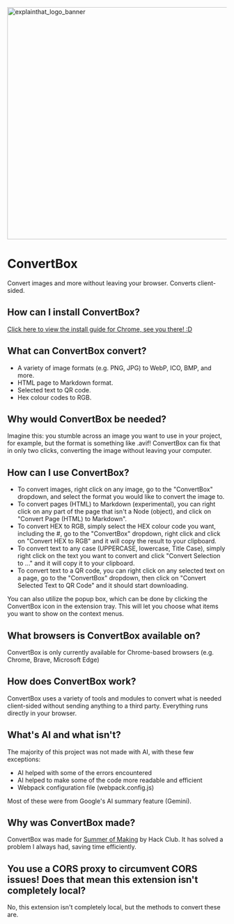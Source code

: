 <img width="1920" height="534" alt="explainthat_logo_banner" src="https://github.com/user-attachments/assets/7b29f0de-19af-45b3-aa0c-58f6300b3ff6" />

# ConvertBox
Convert images and more without leaving your browser. Converts client-sided.

## How can I install ConvertBox?
[Click here to view the install guide for Chrome, see you there! :D](https://solarcosmic.github.io/convertbox-docs/guides/get_extension#developer-mode-chrome)

## What can ConvertBox convert?
- A variety of image formats (e.g. PNG, JPG) to WebP, ICO, BMP, and more.
- HTML page to Markdown format.
- Selected text to QR code.
- Hex colour codes to RGB.

## Why would ConvertBox be needed?
Imagine this: you stumble across an image you want to use in your project, for example, but the format is something like .avif! ConvertBox can fix that in only two clicks, converting the image without leaving your computer.

## How can I use ConvertBox?
- To convert images, right click on any image, go to the "ConvertBox" dropdown, and select the format you would like to convert the image to.
- To convert pages (HTML) to Markdown (experimental), you can right click on any part of the page that isn't a Node (object), and click on "Convert Page (HTML) to Markdown".
- To convert HEX to RGB, simply select the HEX colour code you want, including the #, go to the "ConvertBox" dropdown, right click and click on "Convert HEX to RGB" and it will copy the result to your clipboard.
- To convert text to any case (UPPERCASE, lowercase, Title Case), simply right click on the text you want to convert and click "Convert Selection to ..." and it will copy it to your clipboard.
- To convert text to a QR code, you can right click on any selected text on a page, go to the "ConvertBox" dropdown, then click on "Convert Selected Text to QR Code" and it should start downloading.

You can also utilize the popup box, which can be done by clicking the ConvertBox icon in the extension tray. This will let you choose what items you want to show on the context menus.

## What browsers is ConvertBox available on?
ConvertBox is only currently available for Chrome-based browsers (e.g. Chrome, Brave, Microsoft Edge)

## How does ConvertBox work?
ConvertBox uses a variety of tools and modules to convert what is needed client-sided without sending anything to a third party. Everything runs directly in your browser.

## What's AI and what isn't?
The majority of this project was not made with AI, with these few exceptions:
- AI helped with some of the errors encountered
- AI helped to make some of the code more readable and efficient
- Webpack configuration file (webpack.config.js)

Most of these were from Google's AI summary feature (Gemini).

## Why was ConvertBox made?
ConvertBox was made for [Summer of Making](https://summer.hackclub.com/projects/2390) by Hack Club. It has solved a problem I always had, saving time efficiently.

## You use a CORS proxy to circumvent CORS issues! Does that mean this extension isn't completely local?
No, this extension isn't completely local, but the methods to convert these are.
